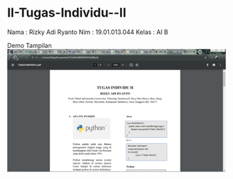 # II-Tugas-Individu--II

Nama  : Rizky Adi Ryanto
Nim   : 19.01.013.044
Kelas : AI B

Demo Tampilan
<br>
<img src="https://github.com/Rizky1408/II-Tugas-Individu--II/blob/main/tugas%20ii.png" width="550">
